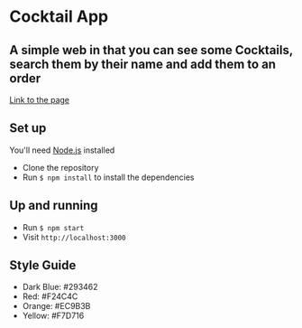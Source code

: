 # Cocktail App

## A simple web in that you can see some Cocktails, search them by their name and add them to an order

[Link to the page](https://cocktails-beta.vercel.app)

## Set up

You'll need [Node.js](https://nodejs.org/en/) installed

- Clone the repository 
- Run `$ npm install` to install the dependencies 

## Up and running 

- Run `$ npm start` 
- Visit `http://localhost:3000`

## Style Guide

- Dark Blue: #293462
- Red: #F24C4C
- Orange: #EC9B3B
- Yellow: #F7D716
